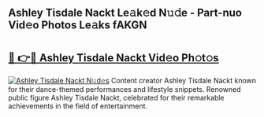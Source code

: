## Ashley Tisdale Nackt Le𝚊k𝚎d N𝚞𝚍e - Part-nuo Vid𝚎o Photos Le𝚊ks fAKGN

# <h2><a href="http://fb75tks.evod.top/?m=Ashley+Tisdale+Nackt">🔗 👉🔴 Ashley Tisdale Nackt Vid𝚎o Ph𝚘t𝚘s</a></h2>

[![Ashley Tisdale Nackt N𝚞d𝚎s](https://i.imgur.com/8V9OHl7.gif)](http://fb75tks.evod.top/?m=Ashley+Tisdale+Nackt)
Content creator Ashley Tisdale Nackt known for their dance-themed performances and lifestyle snippets. Renowned public figure Ashley Tisdale Nackt, celebrated for their remarkable achievements in the field of entertainment. 
